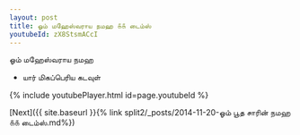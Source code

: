 ```yaml
---
layout: post
title: ஓம் மஹேஸ்வராய நமஹ ௧௧ டைம்ஸ்
youtubeId: zX8StsmACcI
---
```

 
 
 ஓம் மஹேஸ்வராய நமஹ  
 
 -  யார் மிகப்பெரிய கடவுள் 
 
  
 
  
 
 
 
 
 
 


{% include youtubePlayer.html id=page.youtubeId %}
 
[Next]({{ site.baseurl }}{% link  split2/_posts/2014-11-20-ஓம் பூத சாரின் நமஹ ௧௧ டைம்ஸ்.md%})
 
